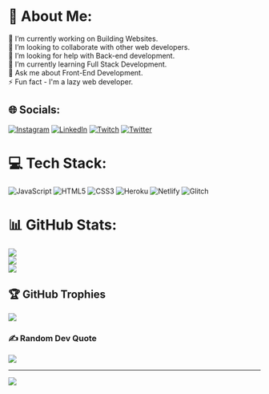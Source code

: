 # 💫 About Me:
🔭 I’m currently working on Building Websites.<br>👯 I’m looking to collaborate with other web developers.<br>🤝 I’m looking for help with Back-end development.<br>🌱 I’m currently learning Full Stack Development.<br>💬 Ask me about Front-End Development.<br>⚡ Fun fact - I'm a lazy web developer.


## 🌐 Socials:
[![Instagram](https://img.shields.io/badge/Instagram-%23E4405F.svg?logo=Instagram&logoColor=white)](https://www.instagram.com/anand_komati/) [![LinkedIn](https://img.shields.io/badge/LinkedIn-%230077B5.svg?logo=linkedin&logoColor=white)](https://www.linkedin.com/in/anand-k-bb4472230/) [![Twitch](https://img.shields.io/badge/Twitch-%239146FF.svg?logo=Twitch&logoColor=white)](https://www.twitch.tv/anandk123) [![Twitter](https://img.shields.io/badge/Twitter-%231DA1F2.svg?logo=Twitter&logoColor=white)](https://twitter.com/AnandKomati) 

# 💻 Tech Stack:
![JavaScript](https://img.shields.io/badge/javascript-%23323330.svg?style=flat&logo=javascript&logoColor=%23F7DF1E) ![HTML5](https://img.shields.io/badge/html5-%23E34F26.svg?style=flat&logo=html5&logoColor=white) ![CSS3](https://img.shields.io/badge/css3-%231572B6.svg?style=flat&logo=css3&logoColor=white) ![Heroku](https://img.shields.io/badge/heroku-%23430098.svg?style=flat&logo=heroku&logoColor=white) ![Netlify](https://img.shields.io/badge/netlify-%23000000.svg?style=flat&logo=netlify&logoColor=#00C7B7) ![Glitch](https://img.shields.io/badge/glitch-%233333FF.svg?style=flat&logo=glitch&logoColor=white)
# 📊 GitHub Stats:
![](https://github-readme-stats.vercel.app/api?username=AK4266&theme=radical&hide_border=true&include_all_commits=false&count_private=true)<br/>
![](https://github-readme-streak-stats.herokuapp.com/?user=AK4266&theme=radical&hide_border=true)<br/>
![](https://github-readme-stats.vercel.app/api/top-langs/?username=AK4266&theme=radical&hide_border=true&include_all_commits=false&count_private=true&layout=compact)

## 🏆 GitHub Trophies
![](https://github-profile-trophy.vercel.app/?username=AK4266&theme=radical&no-frame=false&no-bg=false&margin-w=4)

### ✍️ Random Dev Quote
![](https://quotes-github-readme.vercel.app/api?type=horizontal&theme=radical)

---
[![](https://visitcount.itsvg.in/api?id=AK4266&icon=0&color=9)](https://visitcount.itsvg.in)

<!-- Proudly created with GPRM ( https://gprm.itsvg.in ) -->
